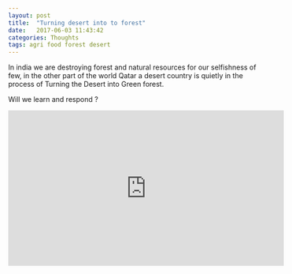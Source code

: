 ```yaml
---
layout: post
title:  "Turning desert into to forest"
date:   2017-06-03 11:43:42
categories: Thoughts
tags: agri food forest desert
---
```


In india we are destroying forest and natural resources for our selfishness of few, in the other part of the world Qatar a desert country is quietly in the process of Turning the Desert into Green forest. 

Will we learn and respond ?

<iframe width="560" height="315" src="https://www.youtube.com/embed/9Eg_YlI7l4E" frameborder="0" allowfullscreen></iframe>

